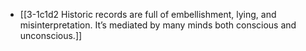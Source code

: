 - [[3-1c1d2 Historic records are full of embellishment, lying, and misinterpretation. It’s mediated by many minds both conscious and unconscious.]]
